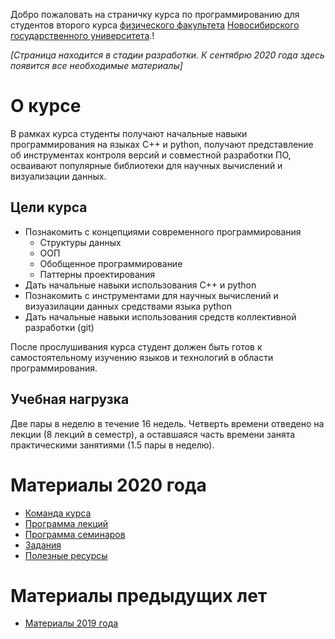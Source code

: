 Добро пожаловать на страничку курса по программированию для студентов второго курса [физического факультета](phys.nsu.ru) [Новосибирского государственного университета](nsu.ru).!

*[Страница находится в стадии разработки. К сентябрю 2020 года здесь появится все необходимые материалы]*

# О курсе
В рамках курса студенты получают начальные навыки программирования на языках C++ и python, получают представление об инструментах контроля версий и совместной разработки ПО, осваивают популярные библиотеки для научных вычислений и визуализации данных.

## Цели курса
* Познакомить с концепциями современного программирования
  * Структуры данных
  * ООП
  * Обобщенное программирование
  * Паттерны проектирования
* Дать начальные навыки использования C++ и python
* Познакомить с инструментами для научных вычислений и визуазилации данных средствами языка python
* Дать начальные навыки использования средств коллективной разработки (git)

После прослушивания курса студент должен быть готов к самостоятельному изучению языков и технологий в области программирования.

## Учебная нагрузка
Две пары в неделю в течение 16 недель. Четверть времени отведено на лекции (8 лекций в семестр), а оставшаяся часть времени занята практическими занятиями (1.5 пары в неделю).

# Материалы 2020 года
* [Команда курса](team)
* [Программа лекций](lectures)
* [Программа семинаров](seminars)
* [Задания](problems)
* [Полезные ресурсы](resources)

# Материалы предыдущих лет
* [Материалы 2019 года](https://github.com/VitalyVorobyev/CppPython2019)